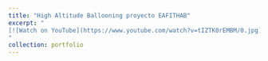 ```yaml
---
title: "High Altitude Ballooning proyecto EAFITHAB"
excerpt: " 
[![Watch on YouTube](https://www.youtube.com/watch?v=tIZTK0rEMBM/0.jpg)](https://www.youtube.com/watch?v=tIZTK0rEMBM)
"
collection: portfolio
---
```

